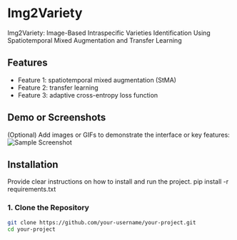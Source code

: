 # Img2Variety
Img2Variety: Image-Based Intraspecific Varieties Identification Using Spatiotemporal Mixed Augmentation and Transfer Learning

## Features
- Feature 1: spatiotemporal mixed augmentation (StMA)
- Feature 2: transfer learning
- Feature 3: adaptive cross-entropy loss function

## Demo or Screenshots
(Optional) Add images or GIFs to demonstrate the interface or key features:
![Sample Screenshot](path/to/screenshot.png)

## Installation
Provide clear instructions on how to install and run the project.
pip install -r requirements.txt

### 1. Clone the Repository
```bash
git clone https://github.com/your-username/your-project.git
cd your-project
